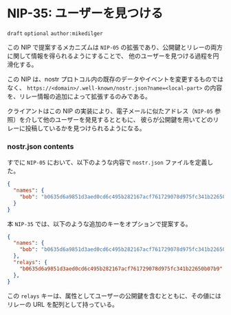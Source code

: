 # NIP-35: ユーザーを見つける

`draft` `optional` `author:mikedilger`

この NIP で提案するメカニズムは `NIP-05` の拡張であり、公開鍵とリレーの両方に関して情報を得られるようにすることで、
他のユーザーを見つける過程を円滑化する。

この NIP は、nostr プロトコル内の既存のデータやイベントを変更するものではなく、
`https://<domain>/.well-known/nostr.json?name=<local-part>` の内容を、リレー情報の追加によって拡張するのみである。

クライアントはこの NIP の実装により、電子メールに似たアドレス（`NIP-05` 参照）を介して他のユーザーを発見するとともに、
彼らが公開鍵を用いてどのリレーに投稿しているかを見つけられるようになる。

### nostr.json contents

すでに `NIP-05` において、以下のような内容で `nostr.json` ファイルを定義した。

```json
{
  "names": {
    "bob": "b0635d6a9851d3aed0cd6c495b282167acf761729078d975fc341b22650b07b9"
  }
}
```

本 `NIP-35` では、以下のような追加のキーをオプションで提案する。

```json
{
  "names": {
    "bob": "b0635d6a9851d3aed0cd6c495b282167acf761729078d975fc341b22650b07b9"
  },
  "relays": {
    "b0635d6a9851d3aed0cd6c495b282167acf761729078d975fc341b22650b07b9": [ "wss://relay.example.com", "wss://relay2.example.com" ]
  },
}
```

この `relays` キーは、属性としてユーザーの公開鍵を含むとともに、その値にはリレーの URL を配列として持っている。
